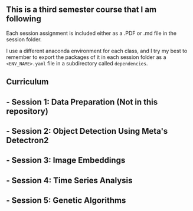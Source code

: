 ## This is a third semester course that I am following

Each session assignment is included either as a .PDF or .md file in the session folder.

I use a different anaconda environment for each class, and I try my best to remember to export the packages of it in each session folder as a `<ENV_NAME>.yaml` file in a subdirectory called `dependencies`.


## Curriculum

## - Session 1: Data Preparation (Not in this repository)

## - Session 2: Object Detection Using Meta's Detectron2

## - Session 3: Image Embeddings

## - Session 4: Time Series Analysis

## - Session 5: Genetic Algorithms
